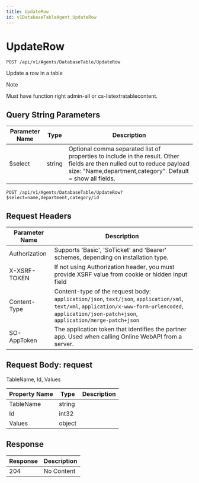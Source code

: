 ```yaml
---
title: UpdateRow
id: v1DatabaseTableAgent_UpdateRow
---
```


# UpdateRow

```http
POST /api/v1/Agents/DatabaseTable/UpdateRow
```

Update a row in a table

> [!NOTE]
> Must have function right admin-all or cs-listextratablecontent.

## Query String Parameters

| Parameter Name | Type |  Description |
|----------------|------|--------------|
| $select | string |  Optional comma separated list of properties to include in the result. Other fields are then nulled out to reduce payload size: "Name,department,category". Default = show all fields. |

```http
POST /api/v1/Agents/DatabaseTable/UpdateRow?$select=name,department,category/id
```


## Request Headers

| Parameter Name | Description |
|----------------|-------------|
| Authorization  | Supports 'Basic', 'SoTicket' and 'Bearer' schemes, depending on installation type. |
| X-XSRF-TOKEN   | If not using Authorization header, you must provide XSRF value from cookie or hidden input field |
| Content-Type | Content-type of the request body: `application/json`, `text/json`, `application/xml`, `text/xml`, `application/x-www-form-urlencoded`, `application/json-patch+json`, `application/merge-patch+json` |
| SO-AppToken | The application token that identifies the partner app. Used when calling Online WebAPI from a server. |

## Request Body: request  

TableName, Id, Values 

| Property Name | Type |  Description |
|----------------|------|--------------|
| TableName | string |  |
| Id | int32 |  |
| Values | object |  |


## Response


| Response | Description |
|----------------|-------------|
| 204 | No Content |